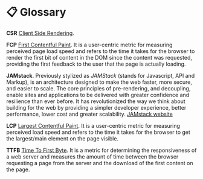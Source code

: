 # 📋 Glossary

**CSR** [Client Side Rendering]().

**FCP** [First Contentful Paint](https://web.dev/fcp/). It is a user-centric metric for measuring perceived page load speed and refers to the time it takes for the browser to render the first bit of content in the DOM since the content was requested, providing the first feedback to the user that the page is actually loading.

**JAMstack**. Previously stylized as _JAMStack_ (stands for Javascript, API and Markup), is an architecture designed to make the web faster, more secure, and easier to scale. The core principles of pre-rendering, and decoupling, enable sites and applications to be delivered with greater confidence and resilience than ever before. It has revolutionized the way we think about building for the web by providing a simpler developer experience, better performance, lower cost and greater scalability. [JAMstack website](https://jamstack.org/)

**LCP** [Largest Contentful Paint](https://web.dev/lcp/). It is a user-centric metric for measuring perceived load speed and refers to the time it takes for the browser to get the largest/main element on the page visible.

**TTFB** [Time To First Byte](https://developer.mozilla.org/en-US/docs/Glossary/time_to_first_byte). It is a metric for determining the responsiveness of a web server and measures the amount of time between the browser requesting a page from the server and the download of the first content on the page.
